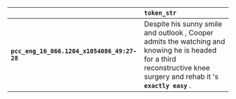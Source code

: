 |                                             | `token_str`                                                                                                                                                              |
|:--------------------------------------------|:-------------------------------------------------------------------------------------------------------------------------------------------------------------------------|
| **`pcc_eng_16_066.1204_x1054086_49:27-28`** | Despite his sunny smile and outlook , Cooper admits the watching and knowing he is headed for a third reconstructive knee surgery and rehab it 's __``exactly easy``__ . |